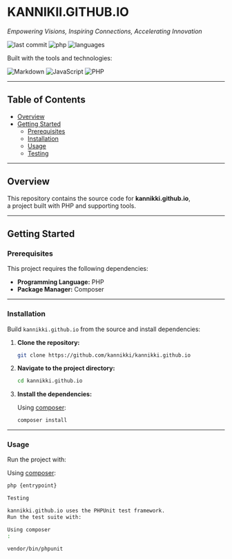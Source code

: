 # KANNIKII.GITHUB.IO

*Empowering Visions, Inspiring Connections, Accelerating Innovation*

![last commit](https://img.shields.io/badge/last%20commit-august-informational)
![php](https://img.shields.io/badge/php-52.0%25-blue)
![languages](https://img.shields.io/badge/languages-4-blue)

Built with the tools and technologies:

![Markdown](https://img.shields.io/badge/-Markdown-black?logo=markdown&logoColor=white)
![JavaScript](https://img.shields.io/badge/-JavaScript-yellow?logo=javascript&logoColor=white)
![PHP](https://img.shields.io/badge/-PHP-777bb4?logo=php&logoColor=white)

---

## Table of Contents

- [Overview](#overview)
- [Getting Started](#getting-started)
  - [Prerequisites](#prerequisites)
  - [Installation](#installation)
  - [Usage](#usage)
  - [Testing](#testing)

---

## Overview

This repository contains the source code for **kannikki.github.io**,  
a project built with PHP and supporting tools.

---

## Getting Started

### Prerequisites

This project requires the following dependencies:

- **Programming Language:** PHP  
- **Package Manager:** Composer

---

### Installation

Build `kannikki.github.io` from the source and install dependencies:

1. **Clone the repository:**

    ```bash
    git clone https://github.com/kannikki/kannikki.github.io
    ```

2. **Navigate to the project directory:**

    ```bash
    cd kannikki.github.io
    ```

3. **Install the dependencies:**

    Using [composer](https://getcomposer.org/):

    ```bash
    composer install
    ```

---

### Usage

Run the project with:

Using [composer](https://getcomposer.org/):

```bash
php {entrypoint}

Testing

kannikki.github.io uses the PHPUnit test framework.
Run the test suite with:

Using composer
:

vendor/bin/phpunit
